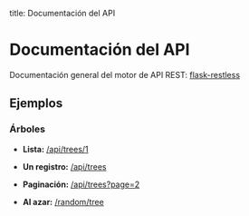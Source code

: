 title: Documentación del API

# Documentación del API

Documentación general del motor de API REST: [flask-restless](http://flask-restless.readthedocs.io/en/stable/requestformat.html)

## Ejemplos

### Árboles

- **Lista:** [/api/trees/1](/api/trees/1)

- **Un registro:** [/api/trees](/api/trees)

- **Paginación:** [/api/trees?page=2](/api/trees?page=2)

- **Al azar:** [/random/tree](/random/tree)
